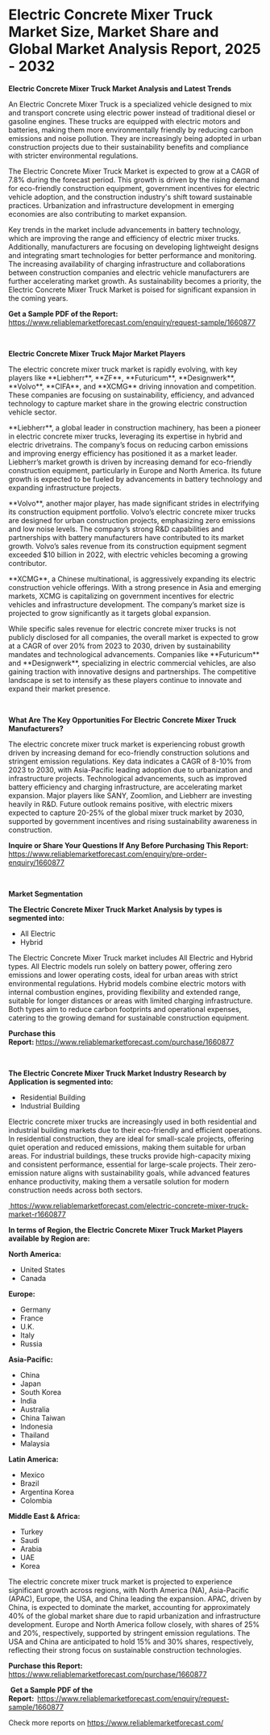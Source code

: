 <p><h1>Electric Concrete Mixer Truck Market Size, Market Share and Global Market Analysis Report, 2025 - 2032</h1></p><p><strong>Electric Concrete Mixer Truck Market Analysis and Latest Trends</strong></p>
<p><p>An Electric Concrete Mixer Truck is a specialized vehicle designed to mix and transport concrete using electric power instead of traditional diesel or gasoline engines. These trucks are equipped with electric motors and batteries, making them more environmentally friendly by reducing carbon emissions and noise pollution. They are increasingly being adopted in urban construction projects due to their sustainability benefits and compliance with stricter environmental regulations.</p><p>The Electric Concrete Mixer Truck Market is expected to grow at a CAGR of 7.8% during the forecast period. This growth is driven by the rising demand for eco-friendly construction equipment, government incentives for electric vehicle adoption, and the construction industry's shift toward sustainable practices. Urbanization and infrastructure development in emerging economies are also contributing to market expansion.</p><p>Key trends in the market include advancements in battery technology, which are improving the range and efficiency of electric mixer trucks. Additionally, manufacturers are focusing on developing lightweight designs and integrating smart technologies for better performance and monitoring. The increasing availability of charging infrastructure and collaborations between construction companies and electric vehicle manufacturers are further accelerating market growth. As sustainability becomes a priority, the Electric Concrete Mixer Truck Market is poised for significant expansion in the coming years.</p></p>
<p><strong>Get a Sample PDF of the Report:&nbsp;</strong> <a href="https://www.reliablemarketforecast.com/enquiry/request-sample/1660877?utm_campaign=1906&utm_medium=2&utm_source=Github&utm_content=ia&utm_term=22012025&utm_id=electric-concrete-mixer-truck">https://www.reliablemarketforecast.com/enquiry/request-sample/1660877</a></p>
<p>&nbsp;</p>
<p><strong>Electric Concrete Mixer Truck Major Market Players</strong></p>
<p><p>The electric concrete mixer truck market is rapidly evolving, with key players like **Liebherr**, **ZF**, **Futuricum**, **Designwerk**, **Volvo**, **CIFA**, and **XCMG** driving innovation and competition. These companies are focusing on sustainability, efficiency, and advanced technology to capture market share in the growing electric construction vehicle sector.</p><p>**Liebherr**, a global leader in construction machinery, has been a pioneer in electric concrete mixer trucks, leveraging its expertise in hybrid and electric drivetrains. The company’s focus on reducing carbon emissions and improving energy efficiency has positioned it as a market leader. Liebherr’s market growth is driven by increasing demand for eco-friendly construction equipment, particularly in Europe and North America. Its future growth is expected to be fueled by advancements in battery technology and expanding infrastructure projects.</p><p>**Volvo**, another major player, has made significant strides in electrifying its construction equipment portfolio. Volvo’s electric concrete mixer trucks are designed for urban construction projects, emphasizing zero emissions and low noise levels. The company’s strong R&D capabilities and partnerships with battery manufacturers have contributed to its market growth. Volvo’s sales revenue from its construction equipment segment exceeded $10 billion in 2022, with electric vehicles becoming a growing contributor.</p><p>**XCMG**, a Chinese multinational, is aggressively expanding its electric construction vehicle offerings. With a strong presence in Asia and emerging markets, XCMG is capitalizing on government incentives for electric vehicles and infrastructure development. The company’s market size is projected to grow significantly as it targets global expansion.</p><p>While specific sales revenue for electric concrete mixer trucks is not publicly disclosed for all companies, the overall market is expected to grow at a CAGR of over 20% from 2023 to 2030, driven by sustainability mandates and technological advancements. Companies like **Futuricum** and **Designwerk**, specializing in electric commercial vehicles, are also gaining traction with innovative designs and partnerships. The competitive landscape is set to intensify as these players continue to innovate and expand their market presence.</p></p>
<p>&nbsp;</p>
<p><strong>What Are The Key Opportunities For Electric Concrete Mixer Truck Manufacturers?</strong></p>
<p><p>The electric concrete mixer truck market is experiencing robust growth driven by increasing demand for eco-friendly construction solutions and stringent emission regulations. Key data indicates a CAGR of 8-10% from 2023 to 2030, with Asia-Pacific leading adoption due to urbanization and infrastructure projects. Technological advancements, such as improved battery efficiency and charging infrastructure, are accelerating market expansion. Major players like SANY, Zoomlion, and Liebherr are investing heavily in R&D. Future outlook remains positive, with electric mixers expected to capture 20-25% of the global mixer truck market by 2030, supported by government incentives and rising sustainability awareness in construction.</p></p>
<p><strong>Inquire or Share Your Questions If Any Before Purchasing This Report:</strong> <a href="https://www.reliablemarketforecast.com/enquiry/pre-order-enquiry/1660877?utm_campaign=1906&utm_medium=2&utm_source=Github&utm_content=ia&utm_term=22012025&utm_id=electric-concrete-mixer-truck">https://www.reliablemarketforecast.com/enquiry/pre-order-enquiry/1660877</a></p>
<p>&nbsp;</p>
<p><strong>Market Segmentation</strong></p>
<p><strong>The Electric Concrete Mixer Truck Market Analysis by types is segmented into:</strong></p>
<p><ul><li>All Electric</li><li>Hybrid</li></ul></p>
<p><p>The Electric Concrete Mixer Truck market includes All Electric and Hybrid types. All Electric models run solely on battery power, offering zero emissions and lower operating costs, ideal for urban areas with strict environmental regulations. Hybrid models combine electric motors with internal combustion engines, providing flexibility and extended range, suitable for longer distances or areas with limited charging infrastructure. Both types aim to reduce carbon footprints and operational expenses, catering to the growing demand for sustainable construction equipment.</p></p>
<p><strong>Purchase this Report:&nbsp;</strong><a href="https://www.reliablemarketforecast.com/purchase/1660877?utm_campaign=1906&utm_medium=2&utm_source=Github&utm_content=ia&utm_term=22012025&utm_id=electric-concrete-mixer-truck">https://www.reliablemarketforecast.com/purchase/1660877</a></p>
<p>&nbsp;</p>
<p><strong>The Electric Concrete Mixer Truck Market Industry Research by Application is segmented into:</strong></p>
<p><ul><li>Residential Building</li><li>Industrial Building</li></ul></p>
<p><p>Electric concrete mixer trucks are increasingly used in both residential and industrial building markets due to their eco-friendly and efficient operations. In residential construction, they are ideal for small-scale projects, offering quiet operation and reduced emissions, making them suitable for urban areas. For industrial buildings, these trucks provide high-capacity mixing and consistent performance, essential for large-scale projects. Their zero-emission nature aligns with sustainability goals, while advanced features enhance productivity, making them a versatile solution for modern construction needs across both sectors.</p></p>
<p><a href="https://www.reliablemarketforecast.com/electric-concrete-mixer-truck-market-r1660877?utm_campaign=1906&utm_medium=2&utm_source=Github&utm_content=ia&utm_term=22012025&utm_id=electric-concrete-mixer-truck">&nbsp;https://www.reliablemarketforecast.com/electric-concrete-mixer-truck-market-r1660877</a></p>
<p><strong>In terms of Region, the Electric Concrete Mixer Truck Market Players available by Region are:</strong></p>
<p>
    <p> <strong> North America: </strong>
        <ul>
            <li>United States</li>
            <li>Canada</li>
        </ul>
        </p> 
    <p> <strong> Europe: </strong>
        <ul>
            <li>Germany</li>
            <li>France</li>
            <li>U.K.</li>
            <li>Italy</li>
            <li>Russia</li>
        </ul>
        </p> 
    <p> <strong> Asia-Pacific: </strong>
        <ul>
            <li>China</li>
            <li>Japan</li>
            <li>South Korea</li>
            <li>India</li>
            <li>Australia</li>
            <li>China Taiwan</li>
            <li>Indonesia</li>
            <li>Thailand</li>
            <li>Malaysia</li>
        </ul>
        </p> 
    <p> <strong> Latin America: </strong>
        <ul>
            <li>Mexico</li>
            <li>Brazil</li>
            <li>Argentina Korea</li>
            <li>Colombia</li>
        </ul>
        </p> 
    <p> <strong> Middle East & Africa: </strong>
        <ul>
            <li>Turkey</li>
            <li>Saudi</li>
            <li>Arabia</li>
            <li>UAE</li>
            <li>Korea</li>
        </ul>
    </p>
    </p>
<p><p>The electric concrete mixer truck market is projected to experience significant growth across regions, with North America (NA), Asia-Pacific (APAC), Europe, the USA, and China leading the expansion. APAC, driven by China, is expected to dominate the market, accounting for approximately 40% of the global market share due to rapid urbanization and infrastructure development. Europe and North America follow closely, with shares of 25% and 20%, respectively, supported by stringent emission regulations. The USA and China are anticipated to hold 15% and 30% shares, respectively, reflecting their strong focus on sustainable construction technologies.</p></p>
<p><strong>Purchase this Report: </strong><a href="https://www.reliablemarketforecast.com/purchase/1660877?utm_campaign=1906&utm_medium=2&utm_source=Github&utm_content=ia&utm_term=22012025&utm_id=electric-concrete-mixer-truck">https://www.reliablemarketforecast.com/purchase/1660877</a></p>
<p>&nbsp;<strong>Get a Sample PDF of the Report:&nbsp;&nbsp;</strong><a href="https://www.reliablemarketforecast.com/enquiry/request-sample/1660877?utm_campaign=1906&utm_medium=2&utm_source=Github&utm_content=ia&utm_term=22012025&utm_id=electric-concrete-mixer-truck">https://www.reliablemarketforecast.com/enquiry/request-sample/1660877</a></p>
<p><strong></strong></p>
<p>Check more reports on <a href="https://www.reliablemarketforecast.com/?utm_campaign=1906&utm_medium=2&utm_source=Github&utm_content=ia&utm_term=22012025&utm_id=electric-concrete-mixer-truck">https://www.reliablemarketforecast.com/</a></p>